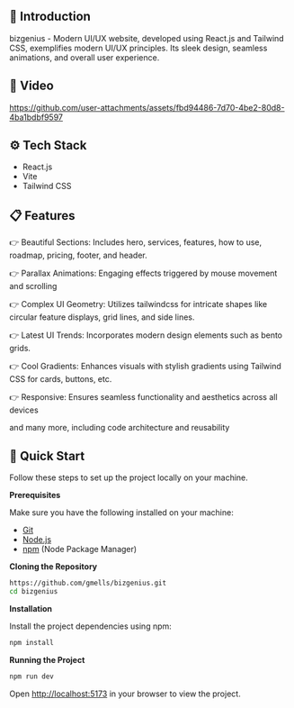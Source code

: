 ## <a name="introduction">:star2: Introduction</a>

bizgenius - Modern UI/UX website, developed using React.js and Tailwind CSS, exemplifies modern UI/UX principles. Its sleek design, seamless animations, and overall user experience.

## <a name="video">:movie_camera: Video</a>

https://github.com/user-attachments/assets/fbd94486-7d70-4be2-80d8-4ba1bdbf9597




## <a name="tech-stack">:gear: Tech Stack</a>

- React.js
- Vite
- Tailwind CSS

## <a name="features">📋 Features</a>

👉 Beautiful Sections: Includes hero, services, features, how to use, roadmap, pricing, footer, and header.

👉 Parallax Animations: Engaging effects triggered by mouse movement and scrolling

👉 Complex UI Geometry: Utilizes tailwindcss for intricate shapes like circular feature displays, grid lines, and side lines.

👉 Latest UI Trends: Incorporates modern design elements such as bento grids.

👉 Cool Gradients: Enhances visuals with stylish gradients using Tailwind CSS for cards, buttons, etc.

👉 Responsive: Ensures seamless functionality and aesthetics across all devices

and many more, including code architecture and reusability



## <a name="quick-start">🤸 Quick Start</a>

Follow these steps to set up the project locally on your machine.

**Prerequisites**

Make sure you have the following installed on your machine:

- [Git](https://git-scm.com/)
- [Node.js](https://nodejs.org/en)
- [npm](https://www.npmjs.com/) (Node Package Manager)

**Cloning the Repository**

```bash
https://github.com/gmells/bizgenius.git
cd bizgenius
```

**Installation**

Install the project dependencies using npm:

```bash
npm install
```

**Running the Project**

```bash
npm run dev
```

Open [http://localhost:5173](http://localhost:5173) in your browser to view the project.
